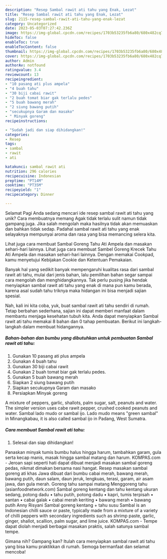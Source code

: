 ```yaml
---
description: "Resep Sambal rawit ati tahu yang Enak, Lezat"
title: "Resep Sambal rawit ati tahu yang Enak, Lezat"
slug: 2115-resep-sambal-rawit-ati-tahu-yang-enak-lezat
category: Uncategorized
date: 2023-05-03T07:27:42.236Z
image: https://img-global.cpcdn.com/recipes/1703b53235fb6a80/680x482cq70/sambal-rawit-ati-tahu-foto-resep-utama.jpg
hideToc: false
enableToc: true
enableTocContent: false
thumbnail: https://img-global.cpcdn.com/recipes/1703b53235fb6a80/680x482cq70/sambal-rawit-ati-tahu-foto-resep-utama.jpg
cover: https://img-global.cpcdn.com/recipes/1703b53235fb6a80/680x482cq70/sambal-rawit-ati-tahu-foto-resep-utama.jpg
author: Admin
authorAv: notfound
ratingvalue: 3.4
reviewcount: 13
recipeingredient:
- "10 pasang ati plus ampela"
- "4 buah tahu"
- "30 biji cabai rawit"
- "2 buah tomat biar gak terlalu pedes"
- "5 buah bawang merah"
- "2 siung bawang putih"
- "secukupnya Garam dan masako"
- " Minyak goreng"
recipeinstructions:

- "Sudah jadi dan siap dihidangkan!"
categories:
- Resep
tags:
- sambal
- rawit
- ati

katakunci: sambal rawit ati 
nutrition: 296 calories
recipecuisine: Indonesian
preptime: "PT14M"
cooktime: "PT35M"
recipeyield: "1"
recipecategory: Dinner

---
```



Selamat Pagi Anda sedang mencari ide resep sambal rawit ati tahu yang unik? Cara membuatnya memang Agak tidak terlalu sulit namun tidak gampang juga. Jika salah mengolah maka hasilnya tidak akan memuaskan dan bahkan tidak sedap. Padahal sambal rawit ati tahu yang enak selayaknya mempunyai aroma dan rasa yang bisa memancing selera kita.


Lihat juga cara membuat Sambal Goreng Tahu Ati Ampela dan masakan sehari-hari lainnya. Lihat juga cara membuat Sambel Goreng Krecek Tahu Ati Ampela dan masakan sehari-hari lainnya. Dengan memakai Cookpad, kamu menyetujui Kebijakan Cookie dan Ketentuan Pemakaian.

Banyak hal yang sedikit banyak mempengaruhi kualitas rasa dari sambal rawit ati tahu, mulai dari jenis bahan, lalu pemilihan bahan segar sampai cara mengolah dan menghidangkannya. Tak perlu pusing jika hendak menyiapkan sambal rawit ati tahu yang enak di mana pun kamu berada, karena asal sudah tahu triknya maka hidangan ini bisa menjadi sajian spesial.


Nah, kali ini kita coba, yuk, buat sambal rawit ati tahu sendiri di rumah. Tetap berbahan sederhana, sajian ini dapat memberi manfaat dalam membantu menjaga kesehatan tubuh kita. Anda dapat menyiapkan Sambal rawit ati tahu memakai 8 bahan dan 0 tahap pembuatan. Berikut ini langkah-langkah dalam membuat hidangannya.

<!--inarticleads1-->

##### Bahan-bahan dan bumbu yang dibutuhkan untuk pembuatan Sambal rawit ati tahu:

1. Gunakan 10 pasang ati plus ampela
1. Gunakan 4 buah tahu
1. Gunakan 30 biji cabai rawit
1. Gunakan 2 buah tomat biar gak terlalu pedes.
1. Gunakan 5 buah bawang merah
1. Siapkan 2 siung bawang putih
1. Siapkan secukupnya Garam dan masako
1. Persiapkan  Minyak goreng


A mixture of peppers, garlic, shallots, palm sugar, salt, peanuts and water. The simpler version uses cabe rawit pepper, crushed cooked peanuts and water. Sambal lado mudo or sambal ijo. Lado mudo means &#34;green sambal&#34; in Minangkabau, it is also called sambal ijo in Padang, West Sumatra. 

<!--inarticleads2-->

##### Cara membuat Sambal rawit ati tahu:


1. Selesai dan siap dihidangkan!

Panaskan minyak tumis bumbu halus hingga harum, tambahkan garam, gula serta kecap manis, masak hingga sambal matang dan harum. KOMPAS.com - Jeroan sapi seperti hati dapat dibuat menjadi masakan sambal goreng pedas, nikmat dimakan bersama nasi hangat. Resep masakan sambal goreng ati khas Jawa dibuat dari bumbu cabai merah, bawang merah, bawang putih, daun salam, daun jeruk, lengkuas, terasi, garam, air asam jawa, dan gula merah. Goreng tahu sampai matang Menggoreng tahu (asianfoodnetwork.com) Sambal goreng kentang dan tahu kentang ukuran sedang, potong dadu • tahu putih, potong dadu • kapri, tumis terpisah • santan • cabai galak • cabai merah keriting • bawang merah • bawang putih Anny Risyani Sambal goreng kentang + tahu susu Sambal is an Indonesian chilli sauce or paste, typically made from a mixture of a variety of chilli peppers with secondary ingredients such as shrimp paste, garlic, ginger, shallot, scallion, palm sugar, and lime juice. KOMPAS.com - Tempe dapat diolah menjadi berbagai masakan praktis, salah satunya sambal tempe. 

Gimana nih? Gampang kan? Itulah cara menyiapkan sambal rawit ati tahu yang bisa kamu praktikkan di rumah. Semoga bermanfaat dan selamat mencoba!
